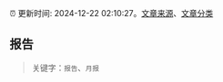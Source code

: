 :alarm_clock: 更新时间: 2024-12-22 02:10:27。[文章来源](/README.md)、[文章分类](/TAGS.md)

## 报告


> 关键字：`报告`、`月报`



